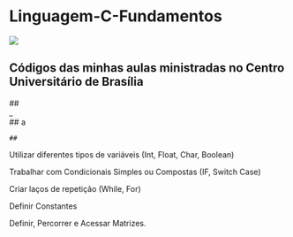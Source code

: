 # Linguagem-C-Fundamentos
<img align="center" src="https://institucional.uniceub.br/hubfs/BrandCenter/img/logo-ceub-mono-chapada.png">


<h2> Códigos das minhas aulas ministradas no  <b>Centro Universitário de Brasília</b>  </h2>

<div> ## </div>

<div> _ </div>

<div> ## a </div>

    ##

Utilizar diferentes tipos de variáveis (Int, Float, Char, Boolean)
    
Trabalhar com Condicionais Simples ou Compostas (IF, Switch Case)

Criar laços de repetição (While, For)
    
Definir Constantes

Definir, Percorrer e Acessar Matrizes. 

